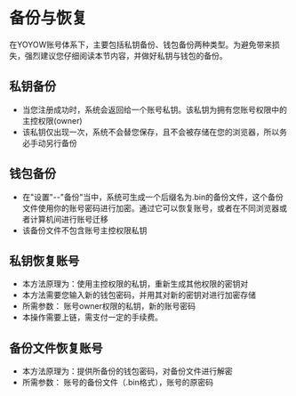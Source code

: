 # 备份与恢复
在YOYOW账号体系下，主要包括私钥备份、钱包备份两种类型。为避免带来损失，强烈建议您仔细阅读本节内容，并做好私钥与钱包的备份。

## 私钥备份
- 当您注册成功时，系统会返回给一个账号私钥。该私钥为拥有您账号权限中的主控权限(owner)
- 该私钥仅出现一次，系统不会替您保存，且不会被存储在您的浏览器，所以务必手动另行备份

## 钱包备份
- 在"设置"--"备份"当中，系统可生成一个后缀名为.bin的备份文件，这个备份文件使用你的账号密码进行加密。通过它可以恢复账号，或者在不同浏览器或者计算机间进行账号迁移
- 该备份文件不包含账号主控权限私钥

## 私钥恢复账号
- 本方法原理为：使用主控权限的私钥，重新生成其他权限的密钥对
- 本方法需要您输入新的钱包密码，并用其对新的密钥对进行加密存储
- 所需参数： 账号owner权限的私钥，新的账号密码
- 本操作需要上链，需支付一定的手续费。

## 备份文件恢复账号
- 本方法原理为：提供所备份的钱包密码，对备份文件进行解密
- 所需参数： 账号的备份文件（.bin格式），账号的原密码